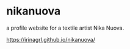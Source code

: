 # nikanuova
a profile website for a textile artist Nika Nuova.

https://irinagrl.github.io/nikanuova/
